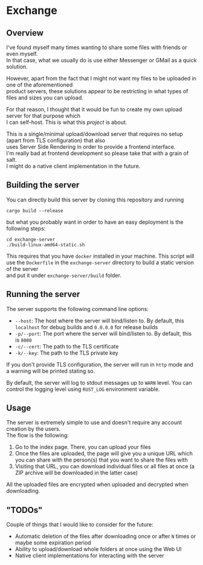# Exchange

## Overview

I've found myself many times wanting to share some files with friends or even myself.\
In that case, what we usually do is use either Messenger or GMail as a quick solution.

However, apart from the fact that I might not want my files to be uploaded in one of the aforementioned\
product servers, these solutions appear to be restricting in what types of files and sizes you can upload.

For that reason, I thought that it would be fun to create my own upload server for that purpose which\
I can self-host. This is what this _project_ is about.

This is a single/minimal upload/download server that requires no setup (apart from TLS configuration) that also\
uses Server Side Rendering in order to provide a frontend interface.\
I'm really bad at frontend development so please take that with a grain of salt.\
I might do a native client implementation in the future.

## Building the server

You can directly build this server by cloning this repository and running

```shell
cargo build --release
```

but what you probably want in order to have an easy deployment is the following steps:

```shell
cd exchange-server
./build-linux-amd64-static.sh
```

This requires that you have `docker` installed in your machine.
This script will use the `Dockerfile` in the `exchange-server` directory to build a static version of the server\
and put it under `exchange-server/build` folder.

## Running the server

The server supports the following command line options:

- `--host`: The host where the server will bind/listen to. By default, this `localhost` for debug builds and `0.0.0.0`
  for release builds
- `-p/--port`: The port where the server will bind/listen to. By default, this is `8080`
- `-c/--cert`: The path to the TLS certificate
- `-k/--key`: The path to the TLS private key

If you don't provide TLS configuration, the server will run in `http` mode and a warning will be printed stating so.

By default, the server will log to stdout messages up to `WARN` level. You can control the logging level using
`RUST_LOG` environment variable.

## Usage

The server is extremely simple to use and doesn't require any account creation by the users.\
The flow is the following:

1. Go to the index page. There, you can upload your files
2. Once the files are uploaded, the page will give you a unique URL which you can share with the person(s) that you want
   to share the files with
3. Visiting that URL, you can download individual files or all files at once (a ZIP archive will be downloaded in the
   latter case)

All the uploaded files are encrypted when uploaded and decrypted when downloading.

## "TODOs"

Couple of things that I would like to consider for the future:

- Automatic deletion of the files after downloading once or after `N` times or maybe some expiration period
- Ability to upload/download whole folders at once using the Web UI
- Native client implementations for interacting with the server
